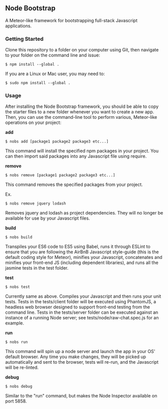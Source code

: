 Node Bootstrap
--------------

A Meteor-like framework for bootstrapping full-stack Javascript applications.

### Getting Started

Clone this repository to a folder on your computer using Git, then navigate to your folder on
the command line and issue:

<code>$ npm install --global .</code>

If you are a Linux or Mac user, you may need to:

<code>$ sudo npm install --global .</code>

### Usage

After installing the Node Bootstrap framework, you should be able to copy the starter files to a new
folder whenever you want to create a new app. Then, you can use the command-line tool to perform
various, Meteor-like operations on your project:

__add__

<code>$ nobs add [package1 package2 package3 etc...]</code>

This command will install the specified npm packages in your project. You can then import said packages
into any Javascript file using require.

__remove__

<code>$ nobs remove [package1 package2 package3 etc...]</code>

This command removes the specified packages from your project.

Ex.

<code>$ nobs remove jquery lodash</code>

Removes jquery and lodash as project dependencies. They will no longer be available for use by your
Javascript files.

__build__

<code>$ nobs build</code>

Transpiles your ES6 code to ES5 using Babel, runs it through ESLint to ensure that you are following
the AirBnB Javascript style-guide (this is the default coding style for Meteor), minifies your
Javascript, concatenates and minifies your front-end JS (including dependent libraries), and runs all the
jasmine tests in the test folder.

__test__

<code>$ nobs test</code>

Currently same as above. Compiles your Javascript and then runs your unit tests. Tests in the tests/client
folder will be executed using PhantomJS, a headless web browser designed to support front-end testing from
the command line. Tests in the tests/server folder can be executed against an instance of a running Node
server; see tests/node/raw-chat.spec.js for an example.

__run__

<code>$ nobs run</code>

This command will spin up a node server and launch the app in your OS' default browser. Any time you
make changes, they will be picked up automatically and sent to the browser, tests will re-run, and the
Javascript will be re-linted.

__debug__

<code>$ nobs debug</code>

Similar to the "run" command, but makes the Node Inspector available on port 5858.
